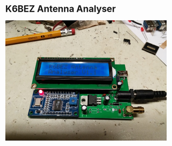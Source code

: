 # K6BEZ Antenna Analyser

![finished board](https://github.com/g7ltt/K6BEZ-Antenna-Analyser/blob/main/IMG_20150107_172233.jpg)
